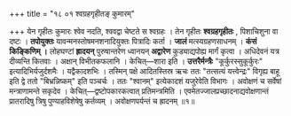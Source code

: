+++
title = "१८ ०१ श्वग्रहगृहीतङ् कुमारम्"

+++
येन गृहीतः कुमारः श्वेव नदति, श्ववद्वा चेष्टते स श्वग्रहः ।
तेन गृहीतः **श्वग्रहगृहीतः** , पिशाचिशुना वा दष्टः ।
**तपोयुक्तः** यावन्मनस्तोषमनशनादियुक्तः पित्रादिः कर्ता ।
**जालं** मत्स्यग्रहणसाधनम् ।
**कंसं किङ्किणिम् ।**
लोहघण्टां **ह्रादयन्** पुरुषान्तरेण ध्वानयन् **अद्वारेण** कुड्याद्यपोह्य मार्गं कृत्वा ।
अधिदेवनं यत्र दीव्यन्ति कितवाः ।
अक्षान् विभीतकफलानि ।
केचित्—शारा इति ।
**उत्तरैर्मन्त्रैः** "कूर्कुरस्सुकूर्कुरः" इत्यादिभिर्यजुर्दशमैः ।
यद्वैकादशभिः ।
तस्मिन् पक्षे आदितस्तिस्र ऋचः ततः "तत्सत्यं यत्त्वेन्द्रः" विगृह्य बाहू इति द्वे ततो "बिभ्रन्निष्कम्" इति पञ्चर्चः ।
ततः "श्वानम्" इत्येकादशं यजुरेवेति विभागः ।
अवोक्षणं च सर्वेषां मन्त्राणामन्ते सकृदेव ।
केचित्—द्वष्टोपकारकत्वात् प्रतिमन्त्रमिति ।
एवमेतज्जालप्रच्छादनाद्यवोक्षणान्तं प्रातरादिषु त्रिषु पुण्याहविशेषेषु कर्तव्यम् ।
अवोक्षणपर्यन्तं च ह्रादनम् ॥१॥
